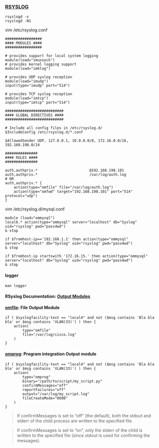 ### [RSYSLOG](https://www.rsyslog.com/doc/v8-stable/configuration/)

```
rsyslogd -v
rsyslogd -N1
```
vim /etc/rsyslog.conf
```
#################
#### MODULES ####
#################

# provides support for local system logging
module(load="imuxsock")
# provides kernel logging support
module(load="imklog")

# provides UDP syslog reception
module(load="imudp")
input(type="imudp" port="514")

# provides TCP syslog reception
module(load="imtcp")
input(type="imtcp" port="514")

###########################
#### GLOBAL DIRECTIVES ####
###########################

# Include all config files in /etc/rsyslog.d/
$IncludeConfig /etc/rsyslog.d/*.conf

$AllowedSender UDP, 127.0.0.1, 10.0.0.0/8, 172.16.0.0/16, 192.168.198.0/24

###############
#### RULES ####
###############

auth,authpriv.*                        @192.168.198.101
auth,authpriv.*                        /var/log/auth.log
# OR
auth,authpriv.* {
    action(type="omfile" file="/var/log/auth.log")
    action(type="omfwd" target="192.168.198.101" port="514" protocol="udp")
}
```
vim /etc/rsyslog.d/mysql.conf
```
module (load="ommysql")
local6.* action(type="ommysql" server="localhost" db="Syslog" uid="rsyslog" pwd="pass4wd")
& stop

if $fromhost-ip=='192.168.1.1' then action(type="ommysql" server="localhost" db="Syslog" uid="rsyslog" pwd="pass4wd")
& stop

if $fromhost-ip startswith '172.16.15.' then action(type="ommysql" server="localhost" db="Syslog" uid="rsyslog" pwd="pass4wd")
& stop
```
#### logger
```
man logger
```
#### RSyslog Documentation: [Output Modules](https://www.rsyslog.com/doc/v8-stable/configuration/modules/idx_output.html)
#### [omfile](https://www.rsyslog.com/doc/v8-stable/configuration/modules/omfile.html?highlight=omfile): File Output Module
```
if ( $syslogfacility-text == "local4" and not ($msg contains 'Bla bla bla' or $msg contains 'VLAN(33)') ) then {
    action(
        type="omfile" 
        file="/var/log/cisco.log"
    )
}
```
#### [omprog](https://www.rsyslog.com/doc/v8-stable/configuration/modules/omprog.html): Program integration Output module
```
if ( $syslogfacility-text == "local4" and not ($msg contains 'Bla bla bla' or $msg contains 'VLAN(33)') ) then {
    action( 
        type="omprog" 
        binary="/path/to/script/my_script.py"
        confirmMessages="off"
        reportFailures="off"
        output="/var/log/my_script.log"
        fileCreateMode="0600"
    )
}
```
> If confirmMessages is set to “off” (the default), both the stdout and stderr of the child process are written to the specified file.

> If confirmMessages is set to “on”, only the stderr of the child is written to the specified file (since stdout is used for 
> confirming the messages).
